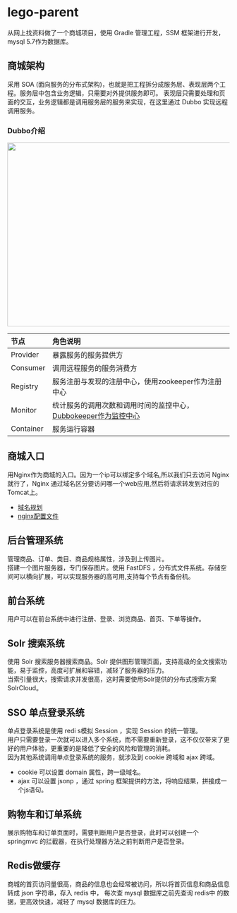 # lego-parent

从网上找资料做了一个商城项目，使用 Gradle 管理工程，SSM 框架进行开发，mysql 5.7作为数据库。

## 商城架构

采用 SOA (面向服务的分布式架构)，也就是把工程拆分成服务层、表现层两个工程。服务层中包含业务逻辑，只需要对外提供服务即可。
表现层只需要处理和页面的交互，业务逻辑都是调用服务层的服务来实现，在这里通过 Dubbo 实现远程调用服务。

### Dubbo介绍

<div align=center><img width="530" height="417" src="http://dubbo.apache.org/img/architecture.png"/></div>

|节点|角色说明|
|:---|:---|
|Provider|暴露服务的服务提供方|
|Consumer|调用远程服务的服务消费方|
|Registry|服务注册与发现的注册中心，使用zookeeper作为注册中心|
|Monitor|统计服务的调用次数和调用时间的监控中心，[Dubbokeeper作为监控中心](http://118.24.93.102:8070/dubbokeeper/)|
|Container|服务运行容器|
## 商城入口

用Nginx作为商城的入口。因为一个ip可以绑定多个域名,所以我们只去访问 Nginx 就行了，Nginx 通过域名区分要访问哪一个web应用,然后将请求转发到对应的 Tomcat上。
* [域名规划](https://github.com/Chegod/lego-parent/blob/master/otherResources/nginx.conf)
* [nginx配置文件](https://github.com/Chegod/lego-parent/blob/master/otherResources/%E4%B9%90%E8%B4%AD%E5%95%86%E5%9F%8Ehosts%E6%96%87%E4%BB%B6.txt)

## 后台管理系统

管理商品、订单、类目、商品规格属性，涉及到上传图片。<br>
搭建一个图片服务器，专门保存图片。使用 FastDFS ，分布式文件系统。存储空间可以横向扩展，可以实现服务器的高可用,支持每个节点有备份机。

## 前台系统

用户可以在前台系统中进行注册、登录、浏览商品、首页、下单等操作。

## Solr 搜索系统

使用 Solr 搜索服务器搜索商品。Solr 提供图形管理页面，支持高级的全文搜索功能，易于监控，高度可扩展和容错，减轻了服务器的压力。<br>
当索引量很大，搜索请求并发很高，这时需要使用Solr提供的分布式搜索方案 SolrCloud。


## SSO 单点登录系统

单点登录系统是使用 redi s模拟 Session ，实现 Session 的统一管理。<br>
用户只需要登录一次就可以进入多个系统，而不需要重新登录，这不仅仅带来了更好的用户体验，更重要的是降低了安全的风险和管理的消耗。<br>
因为其他系统调用单点登录系统的服务，就涉及到 cookie 跨域和 ajax 跨域。
* cookie 可以设置 domain 属性，跨一级域名。
* ajax 可以设置 jsonp ，通过 spring 框架提供的方法，将响应结果，拼接成一个js语句。

## 购物车和订单系统

展示购物车和订单页面时，需要判断用户是否登录，此时可以创建一个 springmvc 的拦截器，在执行处理器方法之前判断用户是否登录。

## Redis做缓存

商城的首页访问量很高，商品的信息也会经常被访问，所以将首页信息和商品信息转成 json 字符串，存入 redis 中，
每次查 mysql 数据库之前先查询 redis中 的数据，更高效快速，减轻了 mysql 数据库的压力。
